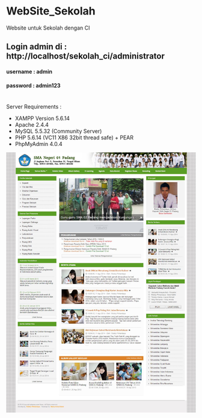 # WebSite_Sekolah
Website untuk Sekolah dengan CI

## Login admin di : http://localhost/sekolah_ci/administrator
#### username : admin
#### password : admin123
#
#
Server Requirements :
+ XAMPP Version 5.6.14 
+ Apache 2.4.4
+ MySQL 5.5.32 (Community Server)
+ PHP 5.6.14 (VC11 X86 32bit thread safe) + PEAR
+ PhpMyAdmin 4.0.4

![Alt text](https://github.com/Bon-Sae/WebSite_Sekolah/blob/main/web_sekolah.jpg)
